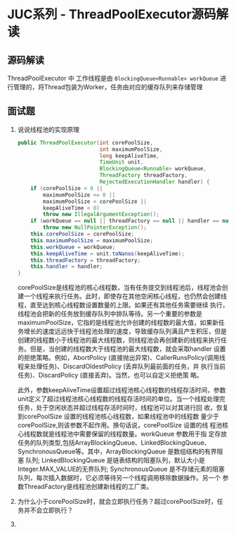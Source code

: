 # JUC系列 - ThreadPoolExecutor源码解读

## 源码解读

ThreadPoolExecutor 中 工作线程是由 `BlockingQueue<Runnable> workQueue` 进行管理的，将Thread包装为Worker，任务由对应的缓存队列来存储管理



## 面试题

1. 说说线程池的实现原理

   ```java
   public ThreadPoolExecutor(int corePoolSize,
                             int maximumPoolSize,
                             long keepAliveTime,
                             TimeUnit unit,
                             BlockingQueue<Runnable> workQueue,
                             ThreadFactory threadFactory,
                             RejectedExecutionHandler handler) {
       if (corePoolSize < 0 ||
           maximumPoolSize <= 0 ||
           maximumPoolSize < corePoolSize ||
           keepAliveTime < 0)
           throw new IllegalArgumentException();
       if (workQueue == null || threadFactory == null || handler == null)
           throw new NullPointerException();
       this.corePoolSize = corePoolSize;
       this.maximumPoolSize = maximumPoolSize;
       this.workQueue = workQueue;
       this.keepAliveTime = unit.toNanos(keepAliveTime);
       this.threadFactory = threadFactory;
       this.handler = handler;
   }
   ```

   corePoolSize是线程池的核心线程数，当有任务提交到线程池后，线程池会创建一个线程来执行任务。此时，即使存在其他空闲核心线程，也仍然会创建线程，直至达到核心线程数设置数量的上限。如果还有其他任务需要继续 执行，线程池会把新的任务放到缓存队列中排队等待。另一个重要的参数是maximumPoolSize，它指的是线程池允许创建的线程数的最大值，如果新任务增长的速度远远快于线程池处理的速度，导致缓存队列满且产生积压，但是创建的线程数小于线程池的最大线程数，则线程池会再创建新的线程来执行任务。但是，当创建的线程数大于线程池的最大线程数，就会采取handler 设置的拒绝策略。例如，AbortPolicy (直接抛出异常)、CallerRunsPolicy(调用线程来处理任务)、DiscardOldestPolicy (丢弃队列最前面的任务，并 执行当前任务)、DiscardPolicy (直接丢弃)。当然，也可以自定义拒绝策 略。

   此外，参数keepAliveTime设置超过线程池核心线程数的线程存活时间，参数unit定义了超过线程池核心线程数的线程存活时间的单位。当一个线程处理完任务，处于空闲状态并超过线程存活时间时，线程池可以对其进行回 收，恢复到corePoolSize 设置的线程池核心线程数，如果线程池中的线程数 量少于corePoolSize,则该参数不起作用。换句话说，corePoolSize 设置的线 程池核心线程数就是线程池中需要保留的线程数量。workQueue 参数用于指 定存放任务的队列类型,包括ArrayBlockingQueue、LinkedBlockingQueue、 SynchronousQueue等。其中，ArrayBlockingQueue 是数组结构的有界阻塞 队列; LinkedBlockingQueue 是链表结构的阻塞队列，默认大小是 Integer.MAX_VALUE的无界队列; SynchronousQueue 是不存储元素的阻塞 队列，每次插入数据时，它必须等待另一个线程调用移除数据操作。另一个 参数ThreadFactory是线程池创建新线程的工厂类。
   
2. 为什么小于corePoolSize时，就会立即执行任务？超过corePoolSize时，任务并不会立即执行？

3. 